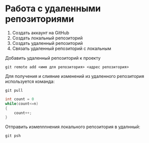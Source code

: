 # Работа с удаленными репозиториями

1. Создать аккаунт на GitHub
2. Создать локальный репозиторий
3. Создать удаленный репозиторий
4. Связать удаленный репозиторий с локальным

Добавить удаленный репозиторий к проекту
```
git remote add <имя для репозитория> <адрес репозитория>
```

Для получения и слияние изменений из удаленного репозитория используется команда:
```
git pull
```

```c#
int count = 0
while(count<=n)
{
    count++;
}
```

Отправить измеnnnнения локального репозитория в удалнный:
```
git psh
```